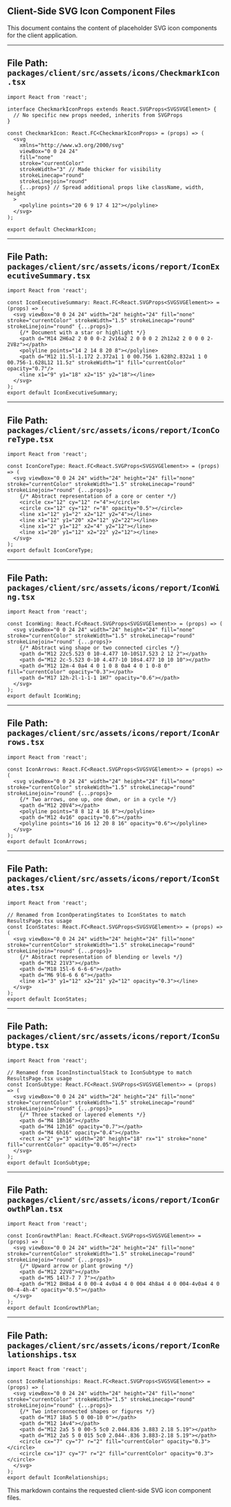 ## Client-Side SVG Icon Component Files

This document contains the content of placeholder SVG icon components for the client application.

---
**File Path:** `packages/client/src/assets/icons/CheckmarkIcon.tsx`
---
```tsx
import React from 'react';

interface CheckmarkIconProps extends React.SVGProps<SVGSVGElement> {
  // No specific new props needed, inherits from SVGProps
}

const CheckmarkIcon: React.FC<CheckmarkIconProps> = (props) => (
  <svg
    xmlns="http://www.w3.org/2000/svg"
    viewBox="0 0 24 24"
    fill="none"
    stroke="currentColor"
    strokeWidth="3" // Made thicker for visibility
    strokeLinecap="round"
    strokeLinejoin="round"
    {...props} // Spread additional props like className, width, height
  >
    <polyline points="20 6 9 17 4 12"></polyline>
  </svg>
);

export default CheckmarkIcon;
```

---
**File Path:** `packages/client/src/assets/icons/report/IconExecutiveSummary.tsx`
---
```tsx
import React from 'react';

const IconExecutiveSummary: React.FC<React.SVGProps<SVGSVGElement>> = (props) => (
  <svg viewBox="0 0 24 24" width="24" height="24" fill="none" stroke="currentColor" strokeWidth="1.5" strokeLinecap="round" strokeLinejoin="round" {...props}>
    {/* Document with a star or highlight */}
    <path d="M14 2H6a2 2 0 0 0-2 2v16a2 2 0 0 0 2 2h12a2 2 0 0 0 2-2V8z"></path>
    <polyline points="14 2 14 8 20 8"></polyline>
    <path d="M12 11.5l-1.172 2.372a1 1 0 00.756 1.628h2.832a1 1 0 00.756-1.628L12 11.5z" strokeWidth="1" fill="currentColor" opacity="0.7"/>
    <line x1="9" y1="18" x2="15" y2="18"></line>
  </svg>
);
export default IconExecutiveSummary;
```

---
**File Path:** `packages/client/src/assets/icons/report/IconCoreType.tsx`
---
```tsx
import React from 'react';

const IconCoreType: React.FC<React.SVGProps<SVGSVGElement>> = (props) => (
  <svg viewBox="0 0 24 24" width="24" height="24" fill="none" stroke="currentColor" strokeWidth="1.5" strokeLinecap="round" strokeLinejoin="round" {...props}>
    {/* Abstract representation of a core or center */}
    <circle cx="12" cy="12" r="4"></circle>
    <circle cx="12" cy="12" r="8" opacity="0.5"></circle>
    <line x1="12" y1="2" x2="12" y2="4"></line>
    <line x1="12" y1="20" x2="12" y2="22"></line>
    <line x1="2" y1="12" x2="4" y2="12"></line>
    <line x1="20" y1="12" x2="22" y2="12"></line>
  </svg>
);
export default IconCoreType;
```

---
**File Path:** `packages/client/src/assets/icons/report/IconWing.tsx`
---
```tsx
import React from 'react';

const IconWing: React.FC<React.SVGProps<SVGSVGElement>> = (props) => (
  <svg viewBox="0 0 24 24" width="24" height="24" fill="none" stroke="currentColor" strokeWidth="1.5" strokeLinecap="round" strokeLinejoin="round" {...props}>
    {/* Abstract wing shape or two connected circles */}
    <path d="M12 22c5.523 0 10-4.477 10-10S17.523 2 12 2"></path>
    <path d="M12 2c-5.523 0-10 4.477-10 10s4.477 10 10 10"></path>
    <path d="M12 12m-4 0a4 4 0 1 0 8 0a4 4 0 1 0-8 0" fill="currentColor" opacity="0.3"></path>
    <path d="M17 12h-2l-1-1-1 1H7" opacity="0.6"></path>
  </svg>
);
export default IconWing;
```

---
**File Path:** `packages/client/src/assets/icons/report/IconArrows.tsx`
---
```tsx
import React from 'react';

const IconArrows: React.FC<React.SVGProps<SVGSVGElement>> = (props) => (
  <svg viewBox="0 0 24 24" width="24" height="24" fill="none" stroke="currentColor" strokeWidth="1.5" strokeLinecap="round" strokeLinejoin="round" {...props}>
    {/* Two arrows, one up, one down, or in a cycle */}
    <path d="M12 20V4"></path>
    <polyline points="8 8 12 4 16 8"></polyline>
    <path d="M12 4v16" opacity="0.6"></path>
    <polyline points="16 16 12 20 8 16" opacity="0.6"></polyline>
  </svg>
);
export default IconArrows;
```

---
**File Path:** `packages/client/src/assets/icons/report/IconStates.tsx`
---
```tsx
import React from 'react';

// Renamed from IconOperatingStates to IconStates to match ResultsPage.tsx usage
const IconStates: React.FC<React.SVGProps<SVGSVGElement>> = (props) => (
  <svg viewBox="0 0 24 24" width="24" height="24" fill="none" stroke="currentColor" strokeWidth="1.5" strokeLinecap="round" strokeLinejoin="round" {...props}>
    {/* Abstract representation of blending or levels */}
    <path d="M12 21V3"></path>
    <path d="M18 15l-6 6-6-6"></path>
    <path d="M6 9l6-6 6 6"></path>
    <line x1="3" y1="12" x2="21" y2="12" opacity="0.3"></line>
  </svg>
);
export default IconStates;
```

---
**File Path:** `packages/client/src/assets/icons/report/IconSubtype.tsx`
---
```tsx
import React from 'react';

// Renamed from IconInstinctualStack to IconSubtype to match ResultsPage.tsx usage
const IconSubtype: React.FC<React.SVGProps<SVGSVGElement>> = (props) => (
  <svg viewBox="0 0 24 24" width="24" height="24" fill="none" stroke="currentColor" strokeWidth="1.5" strokeLinecap="round" strokeLinejoin="round" {...props}>
    {/* Three stacked or layered elements */}
    <path d="M4 18h16"></path>
    <path d="M4 12h16" opacity="0.7"></path>
    <path d="M4 6h16" opacity="0.4"></path>
    <rect x="2" y="3" width="20" height="18" rx="1" stroke="none" fill="currentColor" opacity="0.05"></rect>
  </svg>
);
export default IconSubtype;
```

---
**File Path:** `packages/client/src/assets/icons/report/IconGrowthPlan.tsx`
---
```tsx
import React from 'react';

const IconGrowthPlan: React.FC<React.SVGProps<SVGSVGElement>> = (props) => (
  <svg viewBox="0 0 24 24" width="24" height="24" fill="none" stroke="currentColor" strokeWidth="1.5" strokeLinecap="round" strokeLinejoin="round" {...props}>
    {/* Upward arrow or plant growing */}
    <path d="M12 22V8"></path>
    <path d="M5 14l7-7 7 7"></path>
    <path d="M12 8H8a4 4 0 00-4 4v0a4 4 0 004 4h8a4 4 0 004-4v0a4 4 0 00-4-4h-4" opacity="0.5"></path>
  </svg>
);
export default IconGrowthPlan;
```

---
**File Path:** `packages/client/src/assets/icons/report/IconRelationships.tsx`
---
```tsx
import React from 'react';

const IconRelationships: React.FC<React.SVGProps<SVGSVGElement>> = (props) => (
  <svg viewBox="0 0 24 24" width="24" height="24" fill="none" stroke="currentColor" strokeWidth="1.5" strokeLinecap="round" strokeLinejoin="round" {...props}>
    {/* Two interconnected shapes or figures */}
    <path d="M17 18a5 5 0 00-10 0"></path>
    <path d="M12 14v4"></path>
    <path d="M12 2a5 5 0 00-5 5c0 2.044.836 3.883 2.18 5.19"></path>
    <path d="M12 2a5 5 0 015 5c0 2.044-.836 3.883-2.18 5.19"></path>
    <circle cx="7" cy="7" r="2" fill="currentColor" opacity="0.3"></circle>
    <circle cx="17" cy="7" r="2" fill="currentColor" opacity="0.3"></circle>
  </svg>
);
export default IconRelationships;
```

This markdown contains the requested client-side SVG icon component files.
```
